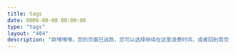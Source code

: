 ```yaml
---
title: tags
date: 0000-00-00 00:00:00
type: "tags"
layout: "404"
description: "欸嘿嘿嘿，您的页面已逃跑，您可以选择继续在这里浪费时间，或者回到首页"
---
```

